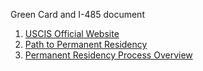 Green Card and I-485 document

1. [USCIS Official Website](https://www.uscis.gov/greencard)
2. [Path to Permanent Residency](https://www.path2usa.com/green-card-process)
3. [Permanent Residency Process Overview](https://www.immihelp.com/green-card-process/)

